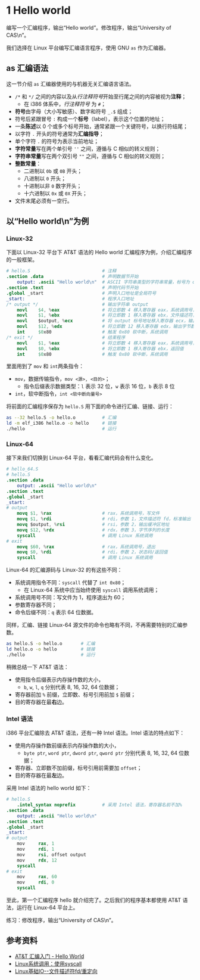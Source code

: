 # 1 Hello world

编写一个汇编程序，输出“Hello world”。修改程序，输出“University of CAS\n”。

我们选择在 Linux 平台编写汇编语言程序，使用 GNU `as` 作为汇编器。

## as 汇编语法
这一节介绍 `as` 汇编器使用的与机器无关汇编语言语法。

* `/*` 和 `*/` 之间的内容以及从*行注释符号*开始至行尾之间的内容被视为**注释**；
  * 在 i386 体系中，*行注释符号* 为 `#`；
* **符号**由字母（大小写敏感）、数字和符号 `_.$` 组成；
* 符号后紧跟冒号 `:` 构成一个**标号**（label），表示这个位置的地址；
* 一条**陈述**以 0 个或多个标号开始，通常紧跟一个关键符号，以换行符结尾；
* 以字符 `.` 开头的符号通常为**汇编指导**；
* 单个字符 `.` 的符号为表示当前地址；
* **字符常量**写在两个单引号 `''` 之间，遵循与 C 相似的转义规则；
* **字符串常量**写在两个双引号 `""` 之间，遵循与 C 相似的转义规则；
* **整数常量**：
  * 二进制以 `0b` 或 `0B` 开头；
  * 八进制以 `0` 开头；
  * 十进制以非 `0` 数字开头；
  * 十六进制以 `0x` 或 `0X` 开头；
* 文件末尾必须有一空行。

## 以“Hello world\n”为例
### Linux-32
下面以 Linux-32 平台下 AT&T 语法的 Hello world 汇编程序为例，介绍汇编程序的一般框架。
```S
# hello.S                           # 注释
.section .data                      # 声明数据节开始
    output: .ascii "Hello world\n"  # ASCII 字符串类型的字符串常量，标号为 output
.section .text                      # 声明代码节开始
.global _start                      # 声明入口地址是全局符号
_start:                             # 程序入口地址
/* output */                        # 输出字符串 output
    movl    $4, %eax                # 将立即数 4 移入寄存器 eax，系统调用号，写文件
    movl    $1, %ebx                # 将立即数 1 移入寄存器 ebx，文件描述符，终端
    movl    $output, %ecx           # 将 output 标号地址移入寄存器 ecx，输出缓冲区地址
    movl    $12, %edx               # 将立即数 12 移入寄存器 edx，输出字节数
    int     $0x80                   # 触发 0x80 软中断，系统调用
/* exit */                          # 结束程序
    movl    $1, %eax                # 将立即数 4 移入寄存器 eax，系统调用号，程序退出
    movl    $0, %ebx                # 将立即数 1 移入寄存器 ebx，返回值
    int     $0x80                   # 触发 0x80 软中断，系统调用

```

里面用到了 `mov` 和 `int`两条指令：
* `mov`，数据传输指令，`mov <源>, <目的>`；
  * 指令后缀表示数据类型：`l` 表示 32 位，`w` 表示 16 位，`b` 表示 8 位
* `int`，软中断指令，`int <软中断向量号>`

将前面的汇编程序保存为 `hello.S` 用下面的命令进行汇编、链接、运行：
```bash
as --32 hello.S -o hello.o          # 汇编
ld -m elf_i386 hello.o -o hello     # 链接
./hello                             # 运行
```

### Linux-64
接下来我们切换到 Linux-64 平台，看看汇编代码会有什么变化。
```S
# hello_64.S
# hello.S
.section .data
    output: .ascii "Hello world\n"
.section .text
.global _start
_start:
# output
    movq $1, %rax                   # rax，系统调用号，写文件
    movq $1, %rdi                   # rdi，参数 1，文件描述符 fd，标准输出
    movq $output, %rsi              # rsi，参数 2，输出缓冲区地址
    movq $12, %rdx                  # rdx，参数 3，字节序列的长度
    syscall                         # 调用 Linux 系统调用
# exit
    movq $60, %rax                  # rax，系统调用号，退出
    movq $0, %rdi                   # rdi，参数 2，状态码/返回值
    syscall                         # 调用 Linux 系统调用

```

Linux-64 的汇编源码与 Linux-32 的有这些不同：
* 系统调用指令不同：`syscall` 代替了 `int 0x80`；
  * 在 Linux-64 系统中应当始终使用 `syscall` 调用系统调用；
* 系统调用号不同：写文件为 1，程序退出为 60；
* 参数寄存器不同；
* 命令后缀不同：`q` 表示 64 位数据。

同样，汇编、链接 Linux-64 源文件的命令也略有不同，不再需要特别的汇编参数。
```bash
as hello.S -o hello.o       # 汇编
ld hello.o -o hello         # 链接
./hello                     # 运行
```

稍微总结一下 AT&T 语法：
* 使用指令后缀表示内存操作数的大小，
  *  `b`, `w`, `l`, `q` 分别代表 8, 16, 32, 64 位数据；
* 寄存器前加 `%` 前缀，立即数、标号引用前加 `$` 前缀；
* 目的寄存器在最**右**边。

### Intel 语法
i386 平台汇编除去 AT&T 语法，还有一种 Intel 语法。Intel 语法的特点如下：
* 使用内存操作数前缀表示内存操作数的大小，
  *  `byte ptr`, `word ptr`, `dword ptr`, `qword ptr` 分别代表 8, 16, 32, 64 位数据；
* 寄存器、立即数不加前缀，标号引用前需要加 `offset`；
* 目的寄存器在最**左**边。

采用 Intel 语法的 hello world 如下：
```S
# hello.S
    .intel_syntax noprefix          # 采用 Intel 语法，寄存器名前不加%
.section .data
    output: .ascii "Hello world\n"
.section .text
.global _start
_start:
# output
    mov     rax, 1
    mov     rdi, 1
    mov     rsi, offset output
    mov     rdx, 12
    syscall
# exit
    mov     rax, 60
    mov     rdi, 0
    syscall

```

至此，第一个汇编程序 hello 就介绍完了。之后我们的程序基本都使用 AT&T 语法，运行在 Linux-64 平台上。

练习：修改程序，输出“University of CAS\n”。

## 参考资料
* [AT&T 汇编入门 - Hello World](https://blog.csdn.net/chuck_huang/article/details/79922595)
* [Linux系统调用：使用syscall](https://blog.csdn.net/hq815601489/article/details/80034589)
* [Linux基础IO--文件描述符fd/重定向](https://blog.csdn.net/cherrydreamsover/article/details/79656356)